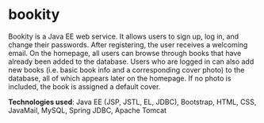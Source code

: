 # bookity
Bookity is a Java EE web service. It allows users to sign up, log in, and change their passwords. After registering, the user receives a welcoming email. On the homepage, all users can browse through books that have already been added to the database. Users who are logged in can also add new books (i.e. basic book info and a corresponding cover photo) to the database, all of which appears later on the homepage. If no photo is included, the book is assigned a default cover.

**Technologies used**: Java EE (JSP, JSTL, EL, JDBC), Bootstrap, HTML, CSS, JavaMail, MySQL, Spring JDBC, Apache Tomcat
